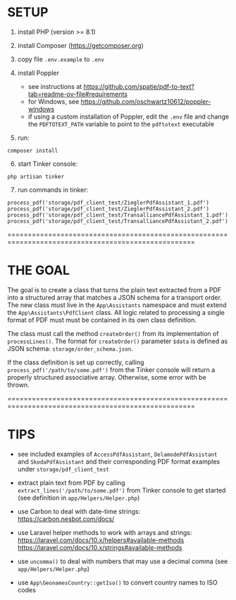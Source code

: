 # SETUP

1. install PHP (version >= 8.1)

2. install Composer (https://getcomposer.org)

3. copy file `.env.example` to `.env`

4. install Poppler
    - see instructions at https://github.com/spatie/pdf-to-text?tab=readme-ov-file#requirements
    - for Windows, see https://github.com/oschwartz10612/poppler-windows
    - if using a custom installation of Poppler, edit the `.env` file and change the
      `PDFTOTEXT_PATH` variable to point to the `pdftotext` executable

5. run:
```shell
composer install
```

6. start Tinker console:
```shell
php artisan tinker
```

7. run commands in tinker:
```shell
process_pdf('storage/pdf_client_test/ZieglerPdfAssistant_1.pdf')
process_pdf('storage/pdf_client_test/ZieglerPdfAssistant_2.pdf')
process_pdf('storage/pdf_client_test/TransalliancePdfAssistant_1.pdf')
process_pdf('storage/pdf_client_test/TransalliancePdfAssistant_2.pdf')
```
  
====================================================================================================

# THE GOAL

The goal is to create a class that turns the plain text extracted from a PDF into a structured array
that matches a JSON schema for a transport order. The new class must live in the `App\Assistants`
namespace and must extend the `App\Assistants\PdfClient` class. All logic related to processing a
single format of PDF must must be contained in its own class definition.

The class must call the method `createOrder()` from its implementation of `processLines()`. The
format for `createOrder()` parameter `$data` is defined as JSON schema: `storage/order_schema.json`.

If the class definition is set up correctly, calling `process_pdf('/path/to/some.pdf')` from the
Tinker console will return a properly structured associative array. Otherwise, some error with be
thrown.


====================================================================================================

# TIPS

 - see included examples of `AccessPdfAssistant`, `DelamodePdfAssistant` and `SkodaPdfAssistant` and
   their corresponding PDF format examples under `storage/pdf_client_test`

 - extract plain text from PDF by calling `extract_lines('/path/to/some.pdf')` from Tinker console
   to get started (see definition in `app/Helpers/Helper.php`)

 - use Carbon to deal with date-time strings: https://carbon.nesbot.com/docs/

 - use Laravel helper methods to work with arrays and strings:
    https://laravel.com/docs/10.x/helpers#available-methods
    https://laravel.com/docs/10.x/strings#available-methods

 - use `uncomma()` to deal with numbers that may use a decimal comma (see `app/Helpers/Helper.php`)

 - use `App\GeonamesCountry::getIso()` to convert country names to ISO codes
